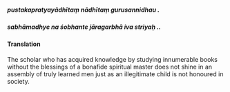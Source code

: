 ##### pustakapratyayādhītaṃ nādhītaṃ gurusannidhau .
##### sabhāmadhye na śobhante jāragarbhā iva striyaḥ ..

#### Translation

The scholar who has acquired knowledge by studying innumerable books without the blessings of a bonafide spiritual master does not shine in an assembly of truly learned men just as an illegitimate child is not honoured in society.